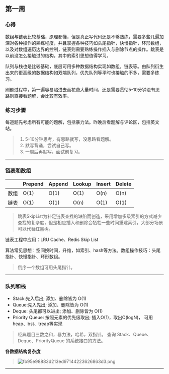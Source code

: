 ## 第一周

### 心得
数组与链表比较基础，原理都懂，但是真正写代码还是不够熟练，需要多些几遍加深对各种操作的熟练程度，并且掌握各种技巧如头尾指针，快慢指针，环形数组，以及对数组遍历边界的控制，链表则需要熟练操作插入与删除节点的操作。跳表是以前没怎么接触过的结构，其中的索引思想值得学习。

队列与栈也是比较基础，底层可用多种数据结构实现如数组，链表等。由队列衍生出来的更高级的数据结构如双端队列，优先队列等平时也接触的不多，需要多练习。

刷题过程中，第一遍容易陷进去而花费大量时间，还是需要贯彻5-10分钟没有思路则直接看题解，会比较有效率。

### 练习步骤

每道题先考虑所有可能的题解，包括暴力法。昨晚后看题解与评论区，包括英文站。

>1. 5-10分钟思考，有思路就写，没思路看题解。
>2. 默写背诵，尝试自己写。
>3. 一周后再默写，面试前复习。

* * *

### 链表和数组

||Prepend|Append|Lookup|Insert|Delete|
| --- | --- | --- | --- | --- | --- |
| 数组 |O(1)|O(1)|O(1)|O(n)|O(n)|  
| 链表 |O(1)|O(1)|O(n)|O(1)|O(1)|

>跳表SkipList为补足链表查找的缺陷而创造，采用增加多级索引的方式减少查找的复杂度，但是相应插入和删除会牺牲一些时间重建索引，大部分场景可以代替红黑树。

链表工程中应用：LRU Cache、Redis Skip List

算法常见思想：空间换时间，升维，如索引、hash等方法。数组操作技巧：头尾指针、快慢指针、环形数组。

>倒序一个数组可用头尾指针。

* * *
### 队列和栈

* Stack:先入后出; 添加、删除皆为 O(1)
* Queue:先入先出; 添加、删除皆为 O(1)
* Deque: 头尾都可以进出; 添加、删除皆为 O(1)
* Priority Queue: 按照元素的优先级取出; 插入O(1)，取出O(logN)， 可用heap、bst、treap等实现

> 经典题目三数之和，暴力法，哈希，双指针。
> 查询 Stack、Queue、Deque、PriorityQueue 的系统接口的方法。

**各数据结构复杂度**
>![fb95e98883d213ed97144223626863d3.png](evernotecid://C3FC71BB-D72A-46C3-9AFB-89FCDD99B344/appyinxiangcom/1314566/ENResource/p2)

* * *





